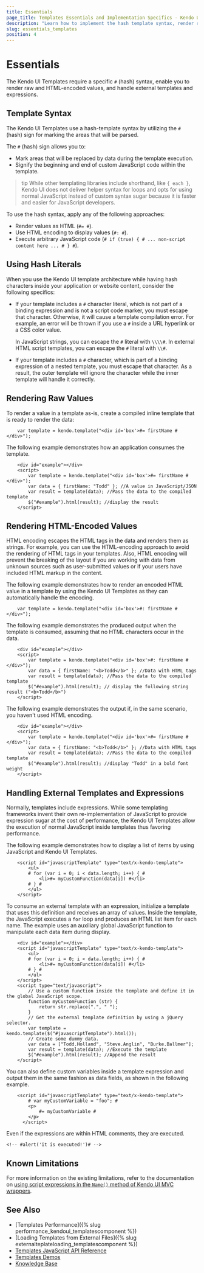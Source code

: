 ```yaml
---
title: Essentials
page_title: Templates Essentials and Implementation Specifics - Kendo UI Templates
description: "Learn how to implement the hash template syntax, render raw and HTML-encoded values, and handle external templates and expressions when working with the Kendo UI for jQuery Templates component."
slug: essentials_templates
position: 4
---
```


# Essentials 

The Kendo UI Templates require a specific `#` (hash) syntax, enable you to render raw and HTML-encoded values, and handle external templates and expressions. 

## Template Syntax

The Kendo UI Templates use a hash-template syntax by utilizing the `#` (hash) sign for marking the areas that will be parsed. 

The `#` (hash) sign allows you to:
* Mark areas that will be replaced by data during the template execution.
* Signify the beginning and end of custom JavaScript code within the template.

>tip While other templating libraries include shorthand, like `{ each }`, Kendo UI does not deliver helper syntax for loops and opts for using normal JavaScript instead of custom syntax sugar because it is faster and easier for JavaScript developers.

To use the hash syntax, apply any of the following approaches:
* Render values as HTML (`#= #`).
* Use HTML encoding to display values (`#: #`).
* Execute arbitrary JavaScript code (`# if (true) { # ... non-script content here ... # } #`).

## Using Hash Literals

When you use the Kendo UI template architecture while having hash characters inside your application or website content, consider the following specifics:   

* If your template includes a `#` character literal, which is not part of a binding expression and is not a script code marker, you must escape that character. Otherwise, it will cause a template compilation error. For example, an error will be thrown if you use a `#` inside a URL hyperlink or a CSS color value. 
  
  In JavaScript strings, you can escape the `#` literal with `\\\\#`. In external HTML script templates, you can escape the `#` literal with `\\#`.

* If your template includes a `#` character, which is part of a binding expression of a nested template, you must escape that character. As a result, the outer template will ignore the character while the inner template will handle it correctly.

## Rendering Raw Values

To render a value in a template as-is, create a compiled inline template that is ready to render the data:

        var template = kendo.template("<div id='box'>#= firstName #</div>");

The following example demonstrates how an application consumes the template.

```dojo
    <div id="example"></div>
    <script>
        var template = kendo.template("<div id='box'>#= firstName #</div>");
        var data = { firstName: "Todd" }; //A value in JavaScript/JSON
        var result = template(data); //Pass the data to the compiled template
        $("#example").html(result); //display the result
    </script>
```

## Rendering HTML-Encoded Values

HTML encoding escapes the HTML tags in the data and renders them as strings. For example, you can use the HTML-encoding approach to avoid the rendering of HTML tags in your templates. Also, HTML encoding will prevent the breaking of the layout if you are working with data from unknown sources such as user-submitted values or if your users have included HTML markup in the content.

The following example demonstrates how to render an encoded HTML value in a template by using the Kendo UI Templates as they can automatically handle the encoding.

        var template = kendo.template("<div id='box'>#: firstName #</div>");

The following example demonstrates the produced output when the template is consumed, assuming that no HTML characters occur in the data.

```dojo
    <div id="example"></div>
    <script>
        var template = kendo.template("<div id='box'>#: firstName #</div>");
        var data = { firstName: "<b>Todd</b>" }; //Data with HTML tags
        var result = template(data); //Pass the data to the compiled template
        $("#example").html(result); // display the following string result ("<b>Todd</b>")
    </script>
```

The following example demonstrates the output if, in the same scenario, you haven't used HTML encoding.

```dojo
    <div id="example"></div>
    <script>
        var template = kendo.template("<div id='box'>#= firstName #</div>");
        var data = { firstName: "<b>Todd</b>" }; //Data with HTML tags
        var result = template(data); //Pass the data to the compiled template
        $("#example").html(result); //display "Todd" in a bold font weight
    </script>
```

## Handling External Templates and Expressions

Normally, templates include expressions. While some templating frameworks invent their own re-implementation of JavaScript to provide expression sugar at the cost of performance, the Kendo UI Templates allow the execution of normal JavaScript inside templates thus favoring performance.

The following example demonstrates how to display a list of items by using JavaScript and Kendo UI Templates.

        <script id="javascriptTemplate" type="text/x-kendo-template">
            <ul>
            # for (var i = 0; i < data.length; i++) { #
                <li>#= myCustomFunction(data[i]) #</li>
            # } #
            </ul>
        </script>

To consume an external template with an expression, initialize a template that uses this definition and receives an array of values. Inside the template, the JavaScript executes a `for` loop and produces an HTML list item for each name. The example uses an auxiliary global JavaScript function to manipulate each data item during display.

```dojo
    <div id="example"></div>
    <script id="javascriptTemplate" type="text/x-kendo-template">
        <ul>
        # for (var i = 0; i < data.length; i++) { #
            <li>#= myCustomFunction(data[i]) #</li>
        # } #
        </ul>
    </script>
    <script type="text/javascript">
        // Use a custom function inside the template and define it in the global JavaScript scope.
        function myCustomFunction (str) {
            return str.replace(".", " ");
        }
        // Get the external template definition by using a jQuery selector.
        var template = kendo.template($("#javascriptTemplate").html());
        // Create some dummy data.
        var data = ["Todd.Holland", "Steve.Anglin", "Burke.Ballmer"];
        var result = template(data); //Execute the template
        $("#example").html(result); //Append the result
    </script>
```

You can also define custom variables inside a template expression and output them in the same fashion as data fields, as shown in the following example.

        <script id="javascriptTemplate" type="text/x-kendo-template">
            # var myCustomVariable = "foo"; #
  			<p>
  				#= myCustomVariable #
  			</p>
          </script>

Even if the expressions are within HTML comments, they are executed.

    <!-- #alert('it is executed!')# -->

## Known Limitations 

For more information on the existing limitations, refer to the documentation on [using script expressions in the `Name()` method of Kendo UI MVC wrappers](/aspnet-mvc/troubleshoot/troubleshooting#kendo-ui-mvc-wrappers-do-not-work-inside-client-templates).

## See Also

* [Templates Performance]({% slug performance_kendoui_templatescomponent %})
* [Loading Templates from External Files]({% slug externalteplateloading_templatescomponent %})
* [Templates JavaScript API Reference](/api/javascript/kendo/methods/template)
* [Templates Demos](https://demos.telerik.com/kendo-ui/templates/index)
* [Knowledge Base](https://docs.telerik.com/kendo-ui/knowledge-base)
